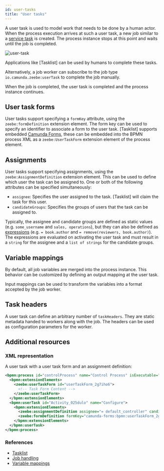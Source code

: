 ```yaml
---
id: user-tasks
title: "User tasks"
---
```


A user task is used to model work that needs to be done by a human actor. When
the process execution arrives at such a user task, a new job similar to a
[service task](../../service-tasks/service-tasks) is created. The process instance
stops at this point and waits until the job is completed.

![user-task](assets/user-task.png)

Applications like [Tasklist] can be used by humans to complete these tasks.

Alternatively, a job worker can subscribe to the job type
`io.camunda.zeebe:userTask` to complete the job manually.

When the job is completed, the user task is completed and the process
instance continues.

## User task forms

User tasks support specifying a `formKey` attribute, using the
`zeebe:formDefinition` extension element. The form key can be used to specify
an identifier to associate a form to the user task. [Tasklist] supports
embedded [Camunda Forms](../../../../components/tasklist/userguide/user-interface/camunda-forms),
these can be embedded into the BPMN process XML as a `zeebe:UserTaskForm`
extension element of the process element.

## Assignments
User tasks support specifying assignments, using the `zeebe:AssignmentDefinition` extension element.
This can be used to define which user the task can be assigned to. One or both of the following
attributes can be specified simultaneously:
- `assignee`: Specifies the user assigned to the task. [Tasklist] will claim the task for this user.
- `candidateGroups`: Specifies the groups of users that the task can be assigned to.

Typically, the assignee and candidate groups are defined as static values (e.g. `some_username` and
`sales, operations`), but they can also be defined as
[expressions](/components/concepts/expressions.md) (e.g. `= book.author` and `= remove(reviewers,
book.author)`). The expressions are evaluated on activating the user task and must result in a
`string` for the assignee and a `list of strings` for the candidate groups.

## Variable mappings

By default, all job variables are merged into the process instance. This
behavior can be customized by defining an output mapping at the user task.

Input mappings can be used to transform the variables into a format accepted by the job worker.

## Task headers

A user task can define an arbitrary number of `taskHeaders`. They are static
metadata handed to workers along with the job. The headers can be used
as configuration parameters for the worker.

## Additional resources

### XML representation

A user task with a user task form and an assignment definition:

```xml
<bpmn:process id="controlProcess" name="Control Process" isExecutable="true">
  <bpmn:extensionElements>
    <zeebe:userTaskForm id="userTaskForm_2g7iho6">
      <!-- Task Form Content -->
    </zeebe:userTaskForm>
  </bpmn:extensionElements>
  <bpmn:userTask id="Activity_025dulo" name="Configure">
    <bpmn:extensionElements>
      <zeebe:assignmentDefinition assignee="= default_controller" candidateGroups="controllers" />
      <zeebe:formDefinition formKey="camunda-forms:bpmn:userTaskForm_2g7iho6" />
    </bpmn:extensionElements>
  </bpmn:userTask>
</bpmn:process>
```

### References

- [Tasklist](/components/tasklist/introduction.md)
- [Job handling](/components/concepts/job-workers.md)
- [Variable mappings](/components/concepts/variables.md#inputoutput-variable-mappings)
